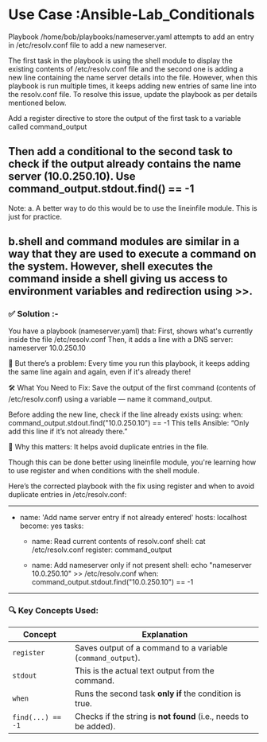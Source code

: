 # Use Case :Ansible-Lab_Conditionals

Playbook /home/bob/playbooks/nameserver.yaml attempts to add an entry in /etc/resolv.conf file to add a new nameserver.

The first task in the playbook is using the shell module to display the existing contents of /etc/resolv.conf file and the second one is adding a new line containing the name server details into the file. However, when this playbook is run multiple times, it keeps adding new entries of same line into the resolv.conf file. To resolve this issue, update the playbook as per details mentioned below.

Add a register directive to store the output of the first task to a variable called command_output

Then add a conditional to the second task to check if the output already contains the name server (10.0.250.10). Use command_output.stdout.find(<IP>) == -1
----------------------------------------------------------------------------------------------------------------------------------------------------------
Note:
a. A better way to do this would be to use the lineinfile module. This is just for practice.


b.shell and command modules are similar in a way that they are used to execute a command on the system. However, shell executes the command inside a shell giving us access to environment variables and redirection using >>.
------------------------------------------------------------------------------------------------------------------------------------------------------------
### ✅ Solution :-
You have a playbook (nameserver.yaml) that:
First, shows what's currently inside the file /etc/resolv.conf
Then, it adds a line with a DNS server: nameserver 10.0.250.10

🛑 But there’s a problem:
Every time you run this playbook, it keeps adding the same line again and again, even if it's already there!

🛠️ What You Need to Fix:
Save the output of the first command (contents of /etc/resolv.conf) using a variable — name it command_output.

Before adding the new line, check if the line already exists using:
when: command_output.stdout.find("10.0.250.10") == -1
This tells Ansible: “Only add this line if it’s not already there.”

📌 Why this matters:
It helps avoid duplicate entries in the file.

Though this can be done better using lineinfile module, you're learning how to use register and when conditions with the shell module.


Here’s the corrected playbook with the fix using register and when to avoid duplicate entries in /etc/resolv.conf:

---
- name: 'Add name server entry if not already entered'
  hosts: localhost
  become: yes
  tasks:

    - name: Read current contents of resolv.conf
      shell: cat /etc/resolv.conf
      register: command_output

    - name: Add nameserver only if not present
      shell: echo "nameserver 10.0.250.10" >> /etc/resolv.conf
      when: command_output.stdout.find("10.0.250.10") == -1
---------------------------------------------------------------------------------------------------------------------------------
### 🔍 Key Concepts Used:

| Concept           | Explanation                                                      |
| ----------------- | ---------------------------------------------------------------- |
| `register`        | Saves output of a command to a variable (`command_output`).      |
| `stdout`          | This is the actual text output from the command.                 |
| `when`            | Runs the second task **only if** the condition is true.          |
| `find(...) == -1` | Checks if the string is **not found** (i.e., needs to be added). |
